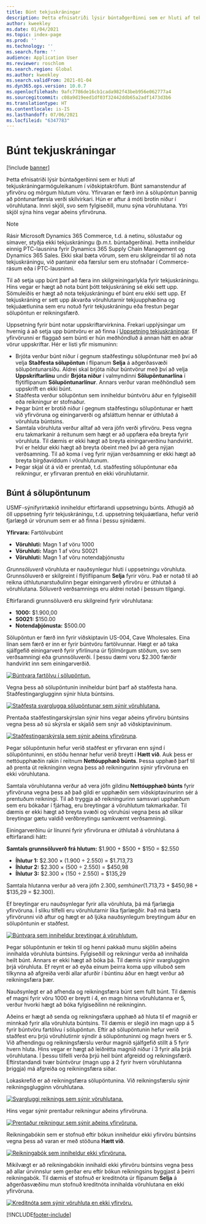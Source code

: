 ```yaml
---
title: Búnt tekjuskráningar
description: Þetta efnisatriði lýsir búntaðgerðinni sem er hluti af tekjuskráningarmöguleikanum í viðskiptakröfum. Búnt samanstendur af yfirvöru og mörgum hlutum vöru.
author: kweekley
ms.date: 01/04/2021
ms.topic: index-page
ms.prod: ''
ms.technology: ''
ms.search.form: ''
audience: Application User
ms.reviewer: roschlom
ms.search.region: Global
ms.author: kweekley
ms.search.validFrom: 2021-01-04
ms.dyn365.ops.version: 10.0.7
ms.openlocfilehash: 9afc7786de16cb1cada982f43beb956e062777a4
ms.sourcegitcommit: c08a9d19eed1df03f32442ddb65a2adf1473d3b6
ms.translationtype: HT
ms.contentlocale: is-IS
ms.lasthandoff: 07/06/2021
ms.locfileid: "6347783"
---
```

# <a name="revenue-recognition-bundles"></a>Búnt tekjuskráningar

[!include [banner](../includes/banner.md)]

Þetta efnisatriði lýsir búntaðgerðinni sem er hluti af tekjuskráningarmöguleikanum í viðskiptakröfum. Búnt samanstendur af yfirvöru og mörgum hlutum vöru. Yfirvaran er færð inn á sölupöntun þannig að pöntunarfærsla verði skilvirkari. Hún er aftur á móti brotin niður í vöruhlutana. Innri skjöl, svo sem fylgiseðill, munu sýna vöruhlutana. Ytri skjöl sýna hins vegar aðeins yfirvöruna.

> [!NOTE]
> Rásir Microsoft Dynamics 365 Commerce, t.d. á netinu, sölustaður og símaver, styðja ekki tekjuskráningu (þ.m.t. búntaðgerðina). Þetta inniheldur einnig PTC-lausnina fyrir Dynamics 365 Supply Chain Management og Dynamics 365 Sales. Ekki skal bæta vörum, sem eru skilgreindar til að nota tekjuskráningu, við pantanir eða færslur sem eru stofnaðar í Commerce-rásum eða í PTC-lausninni.

Til að setja upp búnt þarf að færa inn skilgreiningarlykla fyrir tekjuskráningu. Hins vegar er hægt að nota búnt þótt tekjuskráning sé ekki sett upp. Sömuleiðis er hægt að nota tekjuskráningu ef búnt eru ekki sett upp. Ef tekjuskráning er sett upp ákvarða vöruhlutarnir tekjuupphæðina og tekjuáætlunina sem eru notuð fyrir tekjuskráningu eða frestun þegar sölupöntun er reikningsfærð.

Uppsetning fyrir búnt notar uppskriftarvirknina. Frekari upplýsingar um hvernig á að setja upp búntvöru er að finna í [Uppsetning tekjuskráningar](revenue-recognition-setup.md). Ef yfirvörunni er flaggað sem búnti er hún meðhöndluð á annan hátt en aðrar vörur uppskriftar. Hér er listi yfir mismuninn:

- Brjóta verður búnt niður í gegnum staðfestingu sölupöntunar með því að velja **Staðfesta sölupöntun** í flipanum **Selja** á aðgerðasvæði sölupöntunarsíðu. Aldrei skal brjóta niður búntvörur með því að velja **Uppskriftarlínu** undir **Brjóta niður** í valmyndinni **Sölupöntunarlína** í flýtiflipanum **Sölupöntunarlínur**. Annars verður varan meðhöndluð sem uppskrift en ekki búnt.
- Staðfesta verður sölupöntun sem inniheldur búntvöru áður en fylgiseðill eða reikningur er stofnaður.
- Þegar búnt er brotið niður í gegnum staðfestingu sölupöntunar er hætt við yfirvöruna og einingarverði og afsláttum hennar er úthlutað á vöruhluta búntsins.
- Samtala vöruhluta verður alltaf að vera jöfn verði yfirvöru. Þess vegna eru takmarkanir á reitunum sem hægt er að uppfæra eða breyta fyrir vöruhluta. Til dæmis er ekki hægt að breyta einingarverðinu handvirkt. Því er heldur ekki hægt að breyta óbeint með því að gera nýjan verðsamning. Til að koma í veg fyrir nýjan verðsamning er ekki hægt að breyta birgðavíddum í vöruhlutunum.
- Þegar skjal út á við er prentað, t.d. staðfesting sölupöntunar eða reikningur, er yfirvaran prentuð en ekki vöruhlutarnir.

## <a name="bundles-on-sales-orders"></a>Búnt á sölupöntunum

USMF-sýnifyrirtækið inniheldur eftirfarandi uppsetningu búnts. Athugið að öll uppsetning fyrir tekjuskráningu, t.d. uppsetning tekjuáætlana, hefur verið fjarlægð úr vörunum sem er að finna í þessu sýnidæmi.

**Yfirvara:** Fartölvubúnt

- **Vöruhluti:** Magn 1 af vöru 1000
- **Vöruhluti:** Magn 1 af vöru S0021
- **Vöruhluti:** Magn 1 af vöru notendaþjónustu

*Grunnsöluverð* vöruhluta er nauðsynlegur hluti í uppsetningu vöruhluta. Grunnsöluverð er skilgreint í flýtiflipanum **Selja** fyrir vöru. Það er notað til að reikna úthlutunarstuðulinn þegar einingarverð yfirvöru er úthlutað á vöruhlutana. Söluverð verðsamnings eru aldrei notað í þessum tilgangi.

Eftirfarandi grunnsöluverð eru skilgreind fyrir vöruhlutana:

- **1000:** $1.900,00
- **S0021:** $150.00
- **Notendaþjónusta:** $500.00

Sölupöntun er færð inn fyrir viðskiptavin US-004, Cave Wholesales. Eina línan sem færð er inn er fyrir búntvöru fartölvunnar. Hægt er að taka sjálfgefið einingarverð fyrir yfirlínuna úr fjölmörgum stöðum, svo sem verðsamningi eða grunnsöluverði. Í þessu dæmi voru $2.300 færðir handvirkt inn sem einingarverðið.

[![Búntvara fartölvu í sölupöntun.](./media/bundle-01.png)](./media/bundle-01.png)

Vegna þess að sölupöntunin inniheldur búnt þarf að staðfesta hana. Staðfestingarglugginn sýnir hluta búntsins.

[![Staðfesta svarglugga sölupöntunar sem sýnir vöruhlutana.](./media/bundle-02.png)](./media/bundle-02.png)

Prentaða staðfestingarskýrslan sýnir hins vegar aðeins yfirvöru búntsins vegna þess að sú skýrsla er skjalið sem snýr að viðskiptavininum.

[![Staðfestingarskýrsla sem sýnir aðeins yfirvöruna](./media/bundle-03.png)](./media/bundle-03.png).

Þegar sölupöntunin hefur verið staðfest er yfirvaran enn sýnd í sölupöntuninni, en stöðu hennar hefur verið breytt í **Hætt við**. Auk þess er nettóupphæðin rakin í reitnum **Nettóupphæð búnts**. Þessa upphæð þarf til að prenta út reikninginn vegna þess að reikningurinn sýnir yfirvöruna en ekki vöruhlutana.

Samtala vöruhlutanna verður að vera jöfn gildinu **Nettóupphæð búnts** fyrir yfirvöruna vegna þess að það gildi er upphæðin sem viðskiptavinurinn sér á prentuðum reikningi. Til að tryggja að reikningurinn samsvari upphæðum sem eru bókaðar í fjárhag, eru breytingar á vöruhlutum takmarkaðar. Til dæmis er ekki hægt að breyta svæði og vöruhúsi vegna þess að slíkar breytingar gætu valdið verðbreytingu samkvæmt verðsamningi.

Einingarverðinu úr línunni fyrir yfirvöruna er úthlutað á vöruhlutana á eftirfarandi hátt:

**Samtals grunnsöluverð frá hlutum:** $1.900 + $500 + $150 = $2.550

- **Íhlutur 1:** $2.300 × (1.900 ÷ 2.550) = $1.713,73
- **Íhlutur 2:** $2.300 × (500 ÷ 2.550) = $450,98
- **Íhlutur 3:** $2.300 × (150 ÷ 2.550) = $135,29

Samtala hlutanna verður að vera jöfn $2.300, sem hún er ($1.713,73 + $450,98 + $135,29 = $2.300).

Ef breytingar eru nauðsynlegar fyrir alla vöruhluta, þá má fjarlægja yfirvöruna. Í slíku tilfelli eru vöruhlutarnir líka fjarlægðir. Það má bæta yfirvörunni við aftur og hægt er að ljúka nauðsynlegum breytingum áður en sölupöntunin er staðfest.

[![Búntvara sem inniheldur breytingar á vöruhlutum.](./media/bundle-04.png)](./media/bundle-04.png)

Þegar sölupöntunin er tekin til og henni pakkað munu skjölin aðeins innihalda vöruhluta búntsins. Fylgiseðill og reikningur verða að innihalda heilt búnt. Annars er ekki hægt að bóka þá. Til dæmis sýnir svarglugginn þrjá vöruhluta. Ef reynt er að eyða einum þeirra koma upp villuboð sem tilkynna að afgreiða verði allar afurðir í búntinu áður en hægt verður að reikningsfæra þær.

Nauðsynlegt er að afhenda og reikningsfæra búnt sem fullt búnt. Til dæmis ef magni fyrir vöru 1000 er breytt í 4, en magn hinna vöruhlutanna er 5, verður hvorki hægt að bóka fylgiseðilinn né reikninginn.

Aðeins er hægt að senda og reikningsfæra upphæð að hluta til ef magnið er minnkað fyrir alla vöruhluta búntsins. Til dæmis er slegið inn magn upp á 5 fyrir búntvöru fartölvu í sölupöntun. Eftir að sölupöntunin hefur verið staðfest eru þrjú vöruhlutirnir sýndir á sölupöntuninni og magn hvers er 5. Við afhendingu og reikningsfærslu verður magnið sjálfgefið stillt á 5 fyrir hvern hluta. Hins vegar er hægt að leiðrétta magnið niður í 3 fyrir alla þrjá vöruhlutana. Í þessu tilfelli verða þrjú heil búnt afgreidd og reikningsfærð. Eftirstandandi tvær búntvörur (magn upp á 2 fyrir hvern vöruhlutanna þriggja) má afgreiða og reikningsfæra síðar.

Lokaskrefið er að reikningsfæra sölupöntunina. Við reikningsfærslu sýnir reikningsglugginn vöruhlutana.

[![Svargluggi reiknings sem sýnir vöruhlutana.](./media/bundle-06.png)](./media/bundle-06.png)

Hins vegar sýnir prentaður reikningur aðeins yfirvöruna.
 
[![Prentaður reikningur sem sýnir aðeins yfirvöruna.](./media/bundle-07.png)](./media/bundle-07.png)

Reikningabókin sem er stofnuð eftir bókun inniheldur ekki yfirvöru búntsins vegna þess að varan er með stöðuna **Hætt við**.

[![Reikningabók sem inniheldur ekki yfirvöruna.](./media/bundle-08.png)](./media/bundle-08.png)

Mikilvægt er að reikningabókin innihaldi ekki yfirvöru búntsins vegna þess að allar úrvinnslur sem gerðar eru eftir bókun reikningsins byggjast á þeirri reikningabók. Til dæmis ef stofnuð er kreditnóta úr flipanum **Selja** á aðgerðasvæðinu mun stofnuð kreditnóta innihalda vöruhlutana en ekki yfirvöruna.

[![Kreditnóta sem sýnir vöruhluta en ekki yfirvöru.](./media/bundle-09.png)](./media/bundle-09.png)


[!INCLUDE[footer-include](../../includes/footer-banner.md)]